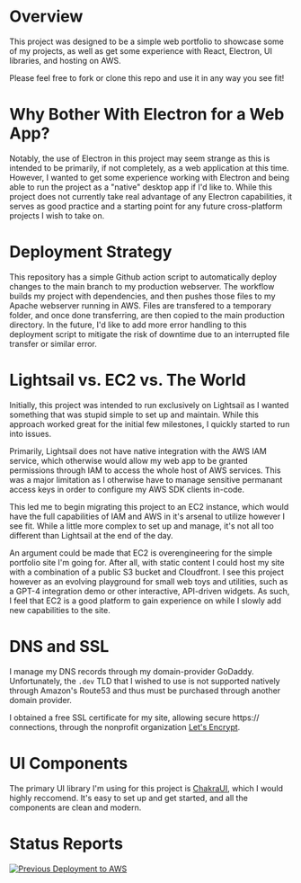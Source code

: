 # Overview
This project was designed to be a simple web portfolio to showcase some of my projects, as well as get some experience with React, Electron, UI libraries, and hosting on AWS.

Please feel free to fork or clone this repo and use it in any way you see fit!

# Why Bother With Electron for a Web App?
Notably, the use of Electron in this project may seem strange as this is intended to be primarily, if not completely, as a web application at this time. However, I wanted to get some experience working with Electron and being able to run the project as a "native" desktop app if I'd like to. While this project does not currently take real advantage of any Electron capabilities, it serves as good practice and a starting point for any future cross-platform projects I wish to take on.

# Deployment Strategy
This repository has a simple Github action script to automatically deploy changes to the main branch to my production webserver. The workflow builds my project with dependencies, and then pushes those files to my Apache webserver running in AWS. Files are transfered to a temporary folder, and once done transferring, are then copied to the main production directory. In the future, I'd like to add more error handling to this deployment script to mitigate the risk of downtime due to an interrupted file transfer or similar error.

# Lightsail vs. EC2 vs. The World
Initially, this project was intended to run exclusively on Lightsail as I wanted something that was stupid simple to set up and maintain. While this approach worked great for the initial few milestones, I quickly started to run into issues.

Primarily, Lightsail does not have native integration with the AWS IAM service, which otherwise would allow my web app to be granted permissions through IAM to access the whole host of AWS services. This was a major limitation as I otherwise have to manage sensitive permanant access keys in order to configure my AWS SDK clients in-code.

This led me to begin migrating this project to an EC2 instance, which would have the full capabilities of IAM and AWS in it's arsenal to utilize however I see fit. While a little more complex to set up and manage, it's not all too different than Lightsail at the end of the day. 

An argument could be made that EC2 is overengineering for the simple portfolio site I'm going for. After all, with static content I could host my site with a combination of a public S3 bucket and Cloudfront. I see this project however as an evolving playground for small web toys and utilities, such as a GPT-4 integration demo or other interactive, API-driven widgets. As such, I feel that EC2 is a good platform to gain experience on while I slowly add new capabilities to the site. 

# DNS and SSL
I manage my DNS records through my domain-provider GoDaddy. Unfortunately, the `.dev` TLD that I wished to use is not supported natively through Amazon's Route53 and thus must be purchased through another domain provider.

I obtained a free SSL certificate for my site, allowing secure https:// connections, through the nonprofit organization [Let's Encrypt](https://letsencrypt.org/). 

# UI Components
The primary UI library I'm using for this project is [ChakraUI](https://chakra-ui.com/), which I would highly reccomend. It's easy to set up and get started, and all the components are clean and modern. 

# Status Reports
[![Previous Deployment to AWS](https://github.com/kylemaestro/codefolio/actions/workflows/lightsail-deploy.yml/badge.svg?event=push)](https://github.com/kylemaestro/codefolio/actions/workflows/lightsail-deploy.yml)
